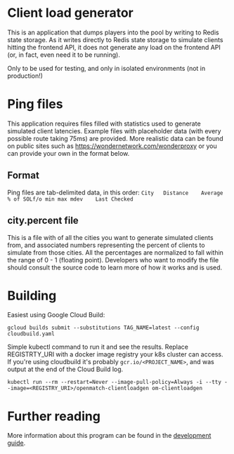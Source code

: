 # Client load generator

This is an application that dumps players into the pool by writing to Redis state storage. As it writes directly to Redis state storage to simulate clients hitting the frontend API, it does not generate any load on the frontend API (or, in fact, even need it to be running). 

Only to be used for testing, and only in isolated environments (not in production!)

# Ping files
This application requires files filled with statistics used to generate simulated client latencies.  Example files with placeholder data (with every possible route taking 75ms) are provided.  More realistic data can be found on public sites such as https://wondernetwork.com/wonderproxy or you can provide your own in the format below.

## Format
Ping files are tab-delimited data, in this order:
`City	Distance	Average	% of SOLf/o	min	max	mdev	Last Checked`

## city.percent file
This is a file with of all the cities you want to generate simulated clients from, and associated numbers representing the percent of clients to simulate from those cities. All the percentages are normalized to fall within the range of 0 - 1 (floating point). Developers who want to modify the file should consult the source code to learn more of how it works and is used. 

# Building
Easiest using Google Cloud Build:
```
gcloud builds submit --substitutions TAG_NAME=latest --config cloudbuild.yaml
```

Simple kubectl command to run it and see the results.  Replace REGISTRTY_URI with a docker image registry your k8s cluster can access.  If you're using cloudbuild it's probably `gcr.io/<PROJECT_NAME>`, and was output at the end of the Cloud Build log.
```
kubectl run --rm --restart=Never --image-pull-policy=Always -i --tty --image=<REGISTRY_URI>/openmatch-clientloadgen om-clientloadgen
```

# Further reading
More information about this program can be found in the [development guide](../../../docs/development.md).
